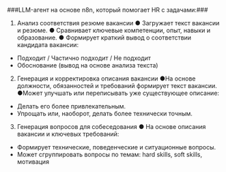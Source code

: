 ###LLM-агент на основе n8n, который помогает HR с задачами:###
1. Анализ соответствия резюме вакансии
● Загружает текст вакансии и резюме.
● Сравнивает ключевые компетенции, опыт, навыки и образование.
● Формирует краткий вывод о соответствии кандидата вакансии: 
- Подходит / Частично подходит / Не подходит 
- Обоснование (вывод на основе анализа текста)

2. Генерация и корректировка описания вакансии
●На основе должности, обязанностей и требований формирует текст вакансии.
●Может улучшать или переписывать уже существующее описание:
- Делать его более привлекательным.
- Упрощать или, наоборот, делать более технически точным.

3. Генерация вопросов для собеседования
● На основе описания вакансии и ключевых требований:
- Формирует технические, поведенческие и ситуационные вопросы.
- Может сгруппировать вопросы по темам: hard skills, soft skills, мотивация 
